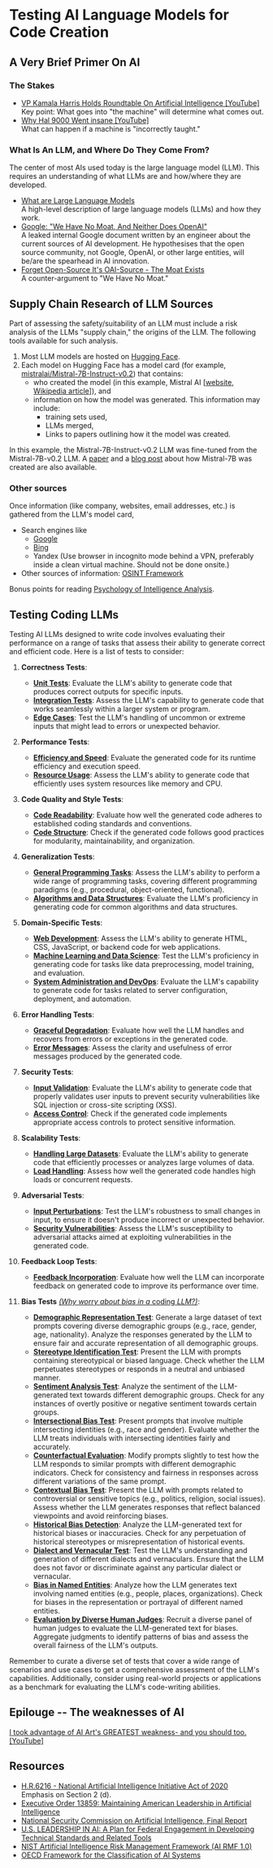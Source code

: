 # Testing AI Language Models for Code Creation
## A Very Brief Primer On AI
### The Stakes
- [VP Kamala Harris Holds Roundtable On Artificial Intelligence [YouTube]](https://www.youtube.com/watch?v=S5MW2aRc4ac&t=183s)  
Key point: What goes into "the machine" will determine what comes out.
- [Why Hal 9000 Went insane [YouTube]](https://www.youtube.com/watch?v=dsDI4SxFFck&t=122s)  
What can happen if a machine is "incorrectly taught."

### What Is An LLM, and Where Do They Come From?
The center of most AIs used today is the large language model (LLM). This requires an understanding of what LLMs are and how/where they are developed.
- [What are Large Language Models](https://machinelearningmastery.com/what-are-large-language-models/)  
A high-level description of large language models (LLMs) and how they work.
- [Google: "We Have No Moat, And Neither Does OpenAI"](https://www.semianalysis.com/p/google-we-have-no-moat-and-neither)  
A leaked internal Google document written by an engineer about the current sources of AI development. He hypothesises that the open source community, not Google, OpenAI, or other large entities, will be/are the spearhead in AI innovation.
- [Forget Open-Source It's OAI-Source - The Moat Exists](https://www.reddit.com/r/singularity/comments/18jv9e3/perhaps_theres_a_reason_why_openai_isnt_releasing/)  
A counter-argument to "We Have No Moat."

## Supply Chain Research of LLM Sources
Part of assessing the safety/suitability of an LLM must include a risk analysis of the LLMs "supply chain," the origins of the LLM. The following tools available for such analysis.

1. Most LLM models are hosted on [Hugging Face](https://huggingface.co/models).
2. Each model on Hugging Face has a model card (for example, [mistralai/Mistral-7B-Instruct-v0.2](https://huggingface.co/mistralai/Mistral-7B-Instruct-v0.2)) that contains:
    - who created the model (in this example, Mistral AI [[website](https://mistral.ai/), [Wikipedia article](https://en.wikipedia.org/wiki/Mistral_AI)]), and
    - information on how the model was generated. This information may include:
      - training sets used,
      - LLMs merged,
      - Links to papers outlining how it the model was created.

In this example, the Mistral-7B-Instruct-v0.2 LLM was fine-tuned from the Mistral-7B-v0.2 LLM. A [paper](https://arxiv.org/abs/2310.06825) and a [blog post](https://mistral.ai/news/la-plateforme/) about how Mistral-7B was created are also available.

### Other sources
Once information (like company, websites, email addresses, etc.) is gathered from the LLM's model card,

- Search engines like
  - [Google](https://google.com/)
  - [Bing](https://bing.com/)
  - Yandex (Use browser in incognito mode behind a VPN, preferably inside a clean virtual machine. Should not be done onsite.)
- Other sources of information: [OSINT Framework](https://osintframework.com/)  

Bonus points for reading [Psychology of Intelligence Analysis](https://www.cia.gov/resources/csi/books-monographs/psychology-of-intelligence-analysis-2/).

## Testing Coding LLMs
Testing AI LLMs designed to write code involves evaluating their performance on a range of tasks that assess their ability to generate correct and efficient code. Here is a list of tests to consider:

1. **Correctness Tests**:
   - [**Unit Tests**](01-unit.md): Evaluate the LLM's ability to generate code that produces correct outputs for specific inputs.
   - [**Integration Tests**](01-integration.md): Assess the LLM's capability to generate code that works seamlessly within a larger system or program.
   - [**Edge Cases**](01-edge.md): Test the LLM's handling of uncommon or extreme inputs that might lead to errors or unexpected behavior.

2. **Performance Tests**:
   - [**Efficiency and Speed**](02-efficency_speed.md): Evaluate the generated code for its runtime efficiency and execution speed.
   - [**Resource Usage**](02-resource.md): Assess the LLM's ability to generate code that efficiently uses system resources like memory and CPU.

3. **Code Quality and Style Tests**:
   - [**Code Readability**](03-readability.md): Evaluate how well the generated code adheres to established coding standards and conventions.
   - [**Code Structure**](03-structure.md): Check if the generated code follows good practices for modularity, maintainability, and organization.

4. **Generalization Tests**:
   - [**General Programming Tasks**](04-general_programming.md): Assess the LLM's ability to perform a wide range of programming tasks, covering different programming paradigms (e.g., procedural, object-oriented, functional).
   - [**Algorithms and Data Structures**](04-algorithms.md): Evaluate the LLM's proficiency in generating code for common algorithms and data structures.

5. **Domain-Specific Tests**:
   - [**Web Development**](05-web_development.md): Assess the LLM's ability to generate HTML, CSS, JavaScript, or backend code for web applications.
   - [**Machine Learning and Data Science**](05-machine_learning.md): Test the LLM's proficiency in generating code for tasks like data preprocessing, model training, and evaluation.
   - [**System Administration and DevOps**](05-system_administration.md): Evaluate the LLM's capability to generate code for tasks related to server configuration, deployment, and automation.

6. **Error Handling Tests**:
   - [**Graceful Degradation**](06-graceful_degradation.md): Evaluate how well the LLM handles and recovers from errors or exceptions in the generated code.
   - [**Error Messages**](06-error_messages.md): Assess the clarity and usefulness of error messages produced by the generated code.

7. **Security Tests**:
   - [**Input Validation**](07-input_validation.md): Evaluate the LLM's ability to generate code that properly validates user inputs to prevent security vulnerabilities like SQL injection or cross-site scripting (XSS).
   - [**Access Control**](07-access_control.md): Check if the generated code implements appropriate access controls to protect sensitive information.

8. **Scalability Tests**:
   - [**Handling Large Datasets**](08-handling_datasets.md): Evaluate the LLM's ability to generate code that efficiently processes or analyzes large volumes of data.
   - [**Load Handling**](08-load_handling.md): Assess how well the generated code handles high loads or concurrent requests.

9. **Adversarial Tests**:
   - [**Input Perturbations**](09-input_perturbations.md): Test the LLM's robustness to small changes in input, to ensure it doesn't produce incorrect or unexpected behavior.
   - [**Security Vulnerabilities**](09-security_vulnerabilities.md): Assess the LLM's susceptibility to adversarial attacks aimed at exploiting vulnerabilities in the generated code.

10. **Feedback Loop Tests**:
    - [**Feedback Incorporation**](10-feedback_incorporation.md): Evaluate how well the LLM can incorporate feedback on generated code to improve its performance over time.
      
11. **Bias Tests** [_(Why worry about bias in a_ coding _LLM?)_](11-bias_tests.md):
    - [**Demographic Representation Test**](11-demographic_representation.md): Generate a large dataset of text prompts covering diverse demographic groups (e.g., race, gender, age, nationality). Analyze the responses generated by the LLM to ensure fair and accurate representation of all demographic groups.
    - [**Stereotype Identification Test**](11-stereotype-identification.md): Present the LLM with prompts containing stereotypical or biased language. Check whether the LLM perpetuates stereotypes or responds in a neutral and unbiased manner.
    - [**Sentiment Analysis Test**](11-sentiment_analysis.md): Analyze the sentiment of the LLM-generated text towards different demographic groups. Check for any instances of overtly positive or negative sentiment towards certain groups.
    - [**Intersectional Bias Test**](): Present prompts that involve multiple intersecting identities (e.g., race and gender). Evaluate whether the LLM treats individuals with intersecting identities fairly and accurately.
    - [**Counterfactual Evaluation**](): Modify prompts slightly to test how the LLM responds to similar prompts with different demographic indicators. Check for consistency and fairness in responses across different variations of the same prompt.
    - [**Contextual Bias Test**](): Present the LLM with prompts related to controversial or sensitive topics (e.g., politics, religion, social issues). Assess whether the LLM generates responses that reflect balanced viewpoints and avoid reinforcing biases.
    - [**Historical Bias Detection**](): Analyze the LLM-generated text for historical biases or inaccuracies. Check for any perpetuation of historical stereotypes or misrepresentation of historical events.
    - [**Dialect and Vernacular Test**](): Test the LLM's understanding and generation of different dialects and vernaculars. Ensure that the LLM does not favor or discriminate against any particular dialect or vernacular.
    - [**Bias in Named Entities**](): Analyze how the LLM generates text involving named entities (e.g., people, places, organizations). Check for biases in the representation or portrayal of different named entities.
    - [**Evaluation by Diverse Human Judges**](): Recruit a diverse panel of human judges to evaluate the LLM-generated text for biases. Aggregate judgments to identify patterns of bias and assess the overall fairness of the LLM's outputs.

Remember to curate a diverse set of tests that cover a wide range of scenarios and use cases to get a comprehensive assessment of the LLM's capabilities. Additionally, consider using real-world projects or applications as a benchmark for evaluating the LLM's code-writing abilities.

## Epilouge -- The weaknesses of AI
[I took advantage of AI Art's GREATEST weakness- and you should too. [YouTube]](https://www.youtube.com/watch?v=K5PBELqbfVA)
 
## Resources
- [H.R.6216 - National Artificial Intelligence Initiative Act of 2020](https://www.congress.gov/bill/116th-congress/house-bill/6216)  
  Emphasis on Section 2 (d).
- [Executive Order 13859: Maintaining American Leadership in Artificial Intelligence](https://www.federalregister.gov/documents/2019/02/14/2019-02544/maintaining-american-leadership-in-artificial-intelligence)
- [National Security Commission on Artificial Intelligence, Final Report](https://cybercemetery.unt.edu/nscai/20211005231038mp_/https://www.nscai.gov/wp-content/uploads/2021/03/Full-Report-Digital-1.pdf)
- [U.S. LEADERSHIP IN AI: A Plan for Federal Engagement in Developing Technical Standards and Related Tools](https://www.nist.gov/system/files/documents/2019/08/10/ai_standards_fedengagement_plan_9aug2019.pdf)
- [NIST Artificial Intelligence Risk Management Framework (AI RMF 1.0)](https://nvlpubs.nist.gov/nistpubs/ai/NIST.AI.100-1.pdf)
- [OECD Framework for the Classification of AI Systems](https://www.oecd-ilibrary.org/docserver/cb6d9eca-en.pdf?expires=1716409048&id=id&accname=guest&checksum=FE468BC2C8EF54C9AED606085E1F7BCA)
